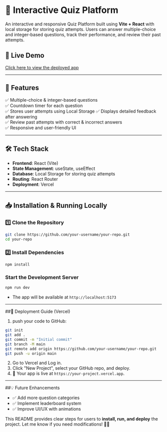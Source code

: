# 🎯 Interactive Quiz Platform

An interactive and responsive Quiz Platform built using **Vite + React** with local storage for storing quiz attempts. Users can answer multiple-choice and integer-based questions, track their performance, and review their past attempts.

## 🚀 Live Demo
[Click here to view the deployed app](https://your-project.vercel.app)  

---

## 📌 Features
✅ Multiple-choice & integer-based questions  
✅ Countdown timer for each question  
✅ Stores user attempts using Local Storage
✅ Displays detailed feedback after answering  
✅ Review past attempts with correct & incorrect answers  
✅ Responsive and user-friendly UI  

---

## 🛠️ Tech Stack
- **Frontend**: React (Vite)  
- **State Management**: useState, useEffect  
- **Database**: Local Storage for storing quiz attempts  
- **Routing**: React Router  
- **Deployment**: Vercel  

---

## 📥 Installation & Running Locally

### **1️⃣ Clone the Repository**
```sh
git clone https://github.com/your-username/your-repo.git
cd your-repo
```

### **2️⃣ Install Dependencies**
```sh
npm install
```

### **Start the Development Server**
```sh
npm run dev
```

- The app will be available at `http://localhost:5173`

-----

##🚀 Deployment Guide (Vercel)
1. push your code to GitHub:
```sh
git init
git add .
git commit -m "Initial commit"
git branch -M main
git remote add origin https://github.com/your-username/your-repo.git
git push -u origin main
```
2. Go to Vercel and Log in.
3. Click "New Project", select your GitHub repo, and deploy.
4. 🎉 Your app is live at `https://your-project.vercel.app`.

---

##💡 Future Enhancements
- ✅ Add more question categories
- ✅ Implement leaderboard system
- ✅ Improve UI/UX with animations


This README provides clear steps for users to **install, run, and deploy** the project. Let me know if you need modifications! 🚀😊

